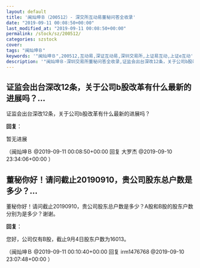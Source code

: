 ```yaml
---
layout: default
title: '闽灿坤Ｂ（200512）- 深交所互动易董秘问答全收录'
date: "2019-09-11 00:08:50+00:00"
last_modified_at: "2019-09-11 00:08:50+00:00"
permalink: /stock/sz/200512/
categories: szstock
cover: 
tags: "闽灿坤Ｂ"
keywords: '"闽灿坤Ｂ",200512,互动易,深证互动易,深圳交易所,上证易互动,上证e互动'
description: '"闽灿坤Ｂ-深圳交易所董秘问答全收录,证监会出台深改12条，关于公司b股改革有什么最新的进展吗？"'
---
```


## 证监会出台深改12条，关于公司b股改革有什么最新的进展吗？...

证监会出台深改12条，关于公司b股改革有什么最新的进展吗？

**回复**：

暂无进展 

（闽灿坤Ｂ  @2019-09-11 00:08:50+00:00 回复 大罗杰  @2019-09-10 23:34:06+00:00 ）

## 董秘你好！请问截止20190910，贵公司股东总户数是多少？...

董秘你好！请问截止20190910，贵公司股东总户数是多少？A股和B股的股东户数分别为是多少？谢谢。

**回复**：

您好，公司仅有B股，截止9月4日股东户数为16013。 

（闽灿坤Ｂ  @2019-09-11 00:10:40+00:00 回复 irm1476768  @2019-09-10 23:07:48+00:00 ）

